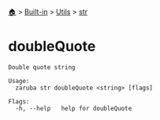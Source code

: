 <!--startTocHeader-->
[🏠](../../../README.md) > [Built-in](../../README.md) > [Utils](../README.md) > [str](README.md)
# doubleQuote
<!--endTocHeader-->

```
Double quote string

Usage:
  zaruba str doubleQuote <string> [flags]

Flags:
  -h, --help   help for doubleQuote

```

<!--startTocSubtopic-->
<!--endTocSubtopic-->